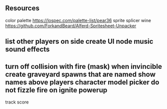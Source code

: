 ## Resources
color palette
https://lospec.com/palette-list/pear36
sprite splicer
wine
https://github.com/ForkandBeard/Alferd-Spritesheet-Unpacker

list other players on side
    create UI node
music
sound effects
------------------------------
turn off collision with fire (mask) when invincible
create graveyard spawns that are named
show names above players
character model picker
do not fizzle fire on ignite powerup
--
track score